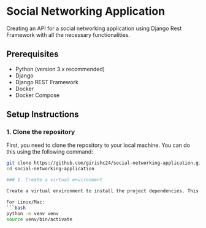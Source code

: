 # Social Networking Application

Creating an API for a social networking application using Django Rest Framework with all the necessary functionalities.

## Prerequisites

- Python (version 3.x recommended)
- Django
- Django REST Framework
- Docker
- Docker Compose

## Setup Instructions

### 1. Clone the repository

First, you need to clone the repository to your local machine. You can do this using the following command:

```bash
git clone https://github.com/girishc24/social-networking-application.git
cd social-networking-application

### 1. Create a virtual environment

Create a virtual environment to install the project dependencies. This helps in maintaining project-specific dependencies and avoiding conflicts with other projects.

For Linux/Mac:
```bash
python -m venv venv
source venv/bin/activate